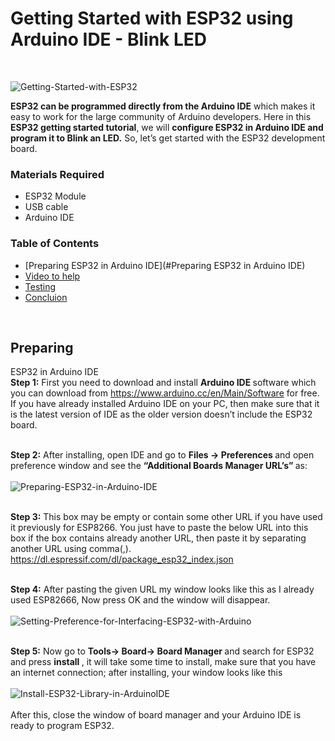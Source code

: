 # Getting Started with ESP32 using Arduino IDE - Blink LED
<br>

![Getting-Started-with-ESP32](https://user-images.githubusercontent.com/101488769/177843270-5a49b027-cc02-4f93-9d6b-e9cbb667edcb.png)
<br>

<b> ESP32 can be programmed directly from the Arduino IDE</b> which makes it easy to work for the large community of Arduino developers. Here in this <b> ESP32 getting started tutorial</b>, we will <b> configure ESP32 in Arduino IDE and program it to Blink an LED.</b> So, let’s get started with the ESP32 development board.

 

### Materials Required
* ESP32 Module
* USB cable
* Arduino IDE

### Table of Contents
* [Preparing ESP32 in Arduino IDE](#Preparing ESP32 in Arduino IDE)
* [Video to help](#video_to_help)
* [Testing](#testing)
* [Concluion](#concluion)
<br>


## Preparing
ESP32 in Arduino IDE
<br>
<b> Step 1:</b> First you need to download and install <b> Arduino IDE </b> software which you can download from https://www.arduino.cc/en/Main/Software for free. If you have already installed Arduino IDE on your PC, then make sure that it is the latest version of IDE as the older version doesn’t include the ESP32 board.
<br>
<br>

<b> Step 2:</b> After installing, open IDE and go to <b> Files -> Preferences </b> and open preference window and see the <b> “Additional Boards Manager URL’s” </b> as:
<br>
<br>
![Preparing-ESP32-in-Arduino-IDE](https://user-images.githubusercontent.com/101488769/177851701-3bb32d05-e64d-43be-a215-1e50e4355377.png)
<br>
<br>

<b> Step 3:</b> This box may be empty or contain some other URL if you have used it previously for ESP8266. You just have to paste the below URL into this box if the box contains already another URL, then paste it by separating another URL using comma(,).
<br>
https://dl.espressif.com/dl/package_esp32_index.json
<br>
<br>

<b> Step 4:</b> After pasting the given URL my window looks like this as I already used ESP82666, Now press OK and the window will disappear.
<br>
<br>
![Setting-Preference-for-Interfacing-ESP32-with-Arduino](https://user-images.githubusercontent.com/101488769/177852612-34b0508e-a24f-43bf-81bf-5929925cc78b.png)
<br>
<br>

<b> Step 5:</b> Now go to <b> Tools-> Board-> Board Manager </b>  and search for ESP32 and press <b> install </b>, it will take some time to install, make sure that you have an internet connection; after installing, your window looks like this
<br>
<br>
![Install-ESP32-Library-in-ArduinoIDE](https://user-images.githubusercontent.com/101488769/177852983-08c9c80c-17b4-41e6-90ec-0722ca2744f4.png)
<br>
<br>
After this, close the window of board manager and your Arduino IDE is ready to program ESP32.


